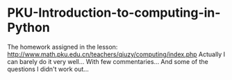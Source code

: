 # PKU-Introduction-to-computing-in-Python
The homework assigned in the lesson: http://www.math.pku.edu.cn/teachers/qiuzy/computing/index.php
Actually I can barely do it very well... With few commentaries...
And some of the questions I didn't work out... 
